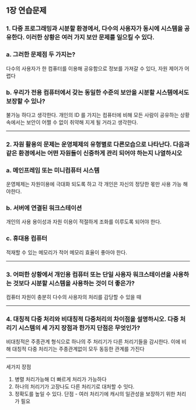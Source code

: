 ## 1장 연습문제

### 1. 다중 프로그래밍과 시분할 환경에서, 다수의 사용자가 동시에 시스템을 공유한다. 이러한 상황은 여러 가지 보안 문제를 일으킬 수 있다.

### a. 그러한 문제점 두 가지는?<br>
다수의 사용자가 한 컴퓨터를 이용해 공유함으로 정보를 가져갈 수 있다,  자원 제어가 어렵다
### b. 우리가 전용 컴퓨터에서 갖는 동일한 수준의 보안을 시분할 시스템에서도 보장할 수 있나?<br>
불가능 하다고 생각한다. 개인의 ID 를 가지는 컴퓨터에 비해 모든 사람이 공유하는 상황 속에서는 보안이 어쩔 수 없이 취약해 지게 될 거라고 생각한다.

-----------------------------
### 2. 자원 활용의 문제는 운영체제의 유형별로 다른모습으로 나타난다. 다음과 같은 환경에서는 어떤 자원들이 신중하게 관리 되어야 하는지 나열하시오
### a. 메인프레임 또는 미니컴퓨터 시스템
운영체제는 자원이용에 극대화 되도록 하고 각 개인은 자신의 정당한 몫만 사용 가능 해야한다.
### b. 서버에 연결된 워크스테이션
개인의 사용 용이성과 자원 이용이 적절하게 조화를 이루도록 되어야 한다.
### c. 휴대용 컴퓨터
적재할 수 있는 메모리가 적어 메모리 효율이 좋아야 한다.

------------------------------------
### 3. 어떠한 상황에서 개인용 컴퓨터 또는 단일 사용자 워크스테이션을 사용하는 것보다 시분할 시스템을 사용하는 것이 더 좋은가?
컴퓨터 자원이 충분히 다수의 사용자의 처리를 감당할 수 있을 때

--------------------------------------

### 4. 대칭적 다중 처리와 비대칭적 다중처리의 차이점을 설명하시오. 다중 처리기 시스템의 세 가지 장점과 한가지 단점은 무엇인가?
비대칭적은 주종관계 형식으로 하나의 주 처리기가 다른 처리기들을 감시한다. 이에 비해 대칭적 다중 처리기는 주종관계없이 모두 동등한 관계를 가진다

-----------------------------------------
세가지 장점
1. 병렬 처리가능해 더 빠르게 처리가 가능하다
2. 하나의 처리기가 고장나도 다른 처리기로 대처할 수 잇다.
3. 정확도를 높일 수 있다.
단점 - 여러 처리기에 캐시의 일관성을 보장하기 위한 처리가 필요
